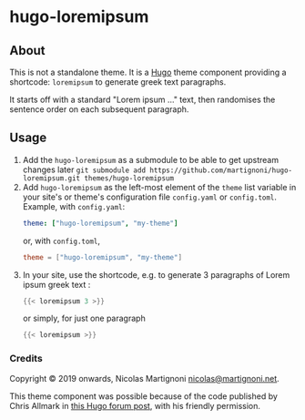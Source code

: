 # hugo-loremipsum

<!-- [![Awesome](https://awesome.re/badge.svg)](https://github.com/budparr/awesome-hugo) -->

## About

This is not a standalone theme. It is a [Hugo](https://gohugo.io) theme component providing a shortcode: `loremipsum` to generate greek text paragraphs.

It starts off with a standard "Lorem ipsum …" text, then randomises the sentence order on each subsequent paragraph.

## Usage

1. Add the `hugo-loremipsum` as a submodule to be able to get upstream changes later `git submodule add https://github.com/martignoni/hugo-loremipsum.git themes/hugo-loremipsum`
2. Add `hugo-loremipsum` as the left-most element of the `theme` list variable in your site's or theme's configuration file `config.yaml` or `config.toml`. Example, with `config.yaml`:
    ```yaml
    theme: ["hugo-loremipsum", "my-theme"]
    ```
    or, with `config.toml`,
    ```toml
    theme = ["hugo-loremipsum", "my-theme"]
    ```
3. In your site, use the shortcode, e.g. to generate 3 paragraphs of Lorem ipsum greek text :
    ```go
    {{< loremipsum 3 >}}
    ```
    or simply, for just one paragraph
    ```go
    {{< loremipsum >}}
    ```

### Credits

Copyright © 2019 onwards, Nicolas Martignoni nicolas@martignoni.net.

This theme component was possible because of the code published by Chris Allmark in [this Hugo forum post](https://discourse.gohugo.io/t/lorem-ipsum-shortcode-for-hugo/15604/5), with his friendly permission.
